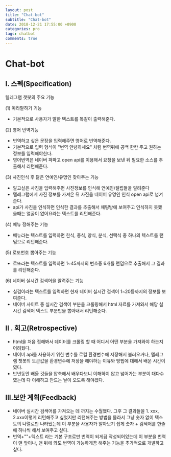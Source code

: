 ```yaml
---
layout: post
title: "Chat-bot"
subtitle: "Chat-bot"
date: 2018-12-21 17:55:00 +0900
categories: pro
tags: chatbot
comments: true
---
```


# Chat-bot


## I. 스펙(Specification)

텔레그램 챗봇의 주요 기능

(1) 따라말하기 기능

- 기본적으로 사용자가 말한 텍스트를 똑같이 출력해준다.

(2) 영어 번역기능

- 번역하고 싶은 문장을 입력해주면 영어로 번역해준다.
- 기본적으로 입력 형식이 "번역 안녕하세요" 처럼 번역뒤에 공백 한칸 주고 원하는 정보를 입력해야한다. 
- 영어번역은 네이버  파파고 open api를 이용해서 요청을 보낸 뒤 필요한 소스를 추출해서 리턴해준다.

(3) 사진인식 후 닮은 연예인/유명인 찾아주는 기능

- 알고싶은 사진을 입력해주면 사진정보를 인식해 연예인/셀럽들을 알려준다
- 텔레그램에게 사진 정보를 가져온 뒤 사진을 네이버 유명인 인식 open api로 넘겨준다. 
- api가 사진을 인식하면 인식한 결과를 추출해서 채팅방에 보여주고 인식하지 못했을때는 얼굴이 없어요라는 텍스트를 리턴해준다.

(4) 메뉴 정해주는 기능

- 메뉴라는 텍스트를 입력하면 한식, 중식, 양식, 분식, 선택식 중 하나의 텍스트를 랜덤으로 리턴해준다.

(5) 로또번호 뽑아주는 기능

- 로또라는 텍스트를 입력하면 1~45까지의 번호중 6개를 랜덤으로 추출해서 그 결과를 리턴해준다.

(6) 네이버 실시간 검색어을 알려주는 기능

- 실검이라는 텍스트를 입력하면 현재 네이버 실시간 검색어 1~20등까지의 정보를 보여준다.
- 네이버 사이트 중 실시간 검색어 부분을 크롤링해서  html 자료를 가져와서 해당 실시간 검색어 텍스트 부분만을 뽑아내서 리턴해준다.



## II . 회고(Retrospective)

- html을 처음 접해봐서 데이터를 크롤링 할 때 어디서 어떤 부분을 가져와야 하는지 어려웠다.
- 네이버 api를 사용하기 위한 변수를 로컬 환경변수에 저장해서 불러오거나, 텔레그램 챗봇의 토큰값을 환경변수에 저장을 해야하는 이유와 방법에 대해서 배운 시간이였다.
- 반년동안 배울 것들을 압축해서 배우다보니 이해하지 않고 넘어가는 부분이 대다수 였는데 다 이해하고 만드는 날이 오도록 해야겠다. 

## III.보안 계획(Feedback)

- 네이버 실시간 검색어를 가져오는 데 까지는 수월했다. 그후  그 결과들을 1. xxx, 2.xxx이렇게 리턴해주고 싶었지만 리턴해주는 방법을 몰라서 그냥 숫자 없이 텍스트의 나열로만 나타냈는데 이 부분을 사용자가 알아보기 쉽게 숫자 + 검색어를 한줄에 하나씩 해서 보여주고 싶다.
- 번역+""+텍스트 라는 기본 구조로만 번역이 되게끔 작성되어있는데 이 부분을 번역이 맨 앞이나, 맨 뒤에 와도 번역이 가능하게끔 해주는 기능을 추가적으로 개발하고 싶다.



